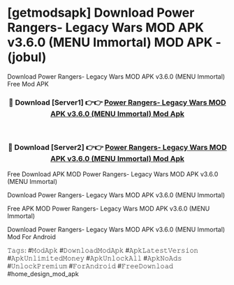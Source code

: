 # [getmodsapk] Download Power Rangers- Legacy Wars MOD APK v3.6.0 (MENU Immortal) MOD APK - (jobul)
Download Power Rangers- Legacy Wars MOD APK v3.6.0 (MENU Immortal) Free Mod APK

<div align="center">
<h3>🔴 Download [Server1] 👉👉 <a href="https://apk-comot.site?title=Power_Rangers-_Legacy_Wars_MOD_APK_v3.6.0_(MENU_Immortal)">Power Rangers- Legacy Wars MOD APK v3.6.0 (MENU Immortal) Mod Apk</a></h3><br>

<h3>🔴 Download [Server2] 👉👉 <a href="https://apk-comot.site?title=Power_Rangers-_Legacy_Wars_MOD_APK_v3.6.0_(MENU_Immortal)">Power Rangers- Legacy Wars MOD APK v3.6.0 (MENU Immortal) Mod Apk</a></h3>
</div>


Free Download APK MOD Power Rangers- Legacy Wars MOD APK v3.6.0 (MENU Immortal)

Download Power Rangers- Legacy Wars MOD APK v3.6.0 (MENU Immortal) 

Free APK MOD Power Rangers- Legacy Wars MOD APK v3.6.0 (MENU Immortal) 

Download Power Rangers- Legacy Wars MOD APK v3.6.0 (MENU Immortal) Mod For Android

𝚃𝚊𝚐𝚜: #𝙼𝚘𝚍𝙰𝚙𝚔 #𝙳𝚘𝚠𝚗𝚕𝚘𝚊𝚍𝙼𝚘𝚍𝙰𝚙𝚔 #𝙰𝚙𝚔𝙻𝚊𝚝𝚎𝚜𝚝𝚅𝚎𝚛𝚜𝚒𝚘𝚗 #𝙰𝚙𝚔𝚄𝚗𝚕𝚒𝚖𝚒𝚝𝚎𝚍𝙼𝚘𝚗𝚎𝚢 #𝙰𝚙𝚔𝚄𝚗𝚕𝚘𝚌𝚔𝙰𝚕𝚕 #𝙰𝚙𝚔𝙽𝚘𝙰𝚍𝚜 #𝚄𝚗𝚕𝚘𝚌𝚔𝙿𝚛𝚎𝚖𝚒𝚞𝚖 #𝙵𝚘𝚛𝙰𝚗𝚍𝚛𝚘𝚒𝚍 #𝙵𝚛𝚎𝚎𝙳𝚘𝚠𝚗𝚕𝚘𝚊𝚍 #home_design_mod_apk